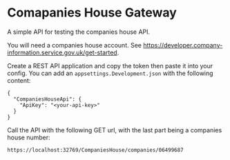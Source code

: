 # Comapanies House Gateway

A simple API for testing the companies house API.

You will need a companies house account. See https://developer.company-information.service.gov.uk/get-started.

Create a REST API application and copy the token then paste it into your config. You can add an `appsettings.Development.json` with the following content:

```
{
  "CompaniesHouseApi": {
    "ApiKey": "<your-api-key>"
  }
}
```

Call the API with the following GET url, with the last part being a companies house number:

```
https://localhost:32769/CompaniesHouse/companies/06499687
```
